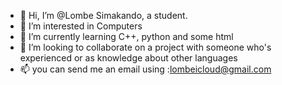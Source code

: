 - 👋 Hi, I’m @Lombe Simakando, a student.
- 👀 I’m interested in Computers
- 🌱 I’m currently learning C++, python and some html
- 💞️ I’m looking to collaborate on a project with someone who's experienced or as knowledge about other languages 
- 📫 you can send me an email using :lombeicloud@gmail.com
<!---
Lombe5/Lombe5 is a ✨ special ✨ repository because its `README.md` (this file) appears on your GitHub profile.
You can click the Preview link to take a look at your changes.
--->
